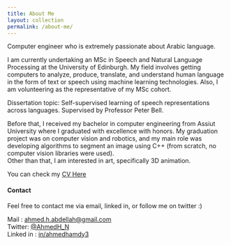 ```yaml
---
title: About Me
layout: collection
permalink: /about-me/
---
```


Computer engineer who is extremely passionate about Arabic language.<br>

I am currently undertaking an MSc in Speech and Natural Language Processing at the University of Edinburgh. My field involves getting computers to analyze, produce, translate, and understand human language in the form of text or speech using machine learning technologies. Also, I am volunteering as the representative of my MSc cohort.<br>

Dissertation topic: Self-supervised learning of speech representations across languages.
Supervised by Professor Peter Bell. <br>

Before that, I received my bachelor in computer engineering from Assiut University where I graduated with excellence with honors. My graduation project was on computer vision and robotics, and my main role was developing algorithms to segment an image using C++ (from scratch, no computer vision libraries were used).<br>
Other than that, I am interested in art, specifically 3D animation.<br>


You can check my [CV Here][CV]

#### Contact
Feel free to contact me via email, linked in, or follow me on twitter :)

Mail : [ahmed.h.abdellah@gmail.com][mail] <br>
Twitter: [@AhmedH_N][twit] <br>
Linked in : [in/ahmedhamdy3][linked]


[CV]: https://github.com/Ahmed-H-N/ahmed-h-n.github.io/blob/master/assets/files/Ahmed%20Hamdy%20CV.pdf
[mail]: mailto:ahmed.h.abdellah@gmail.com
[twit]: https://twitter.com/AhmedH_N
[linked]: https://www.linkedin.com/in/ahmedhamdy3/
